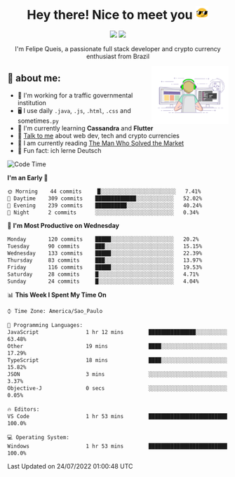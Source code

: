 
<h1 align="center">Hey there! Nice to meet you <img src="assets/sunglasses.gif" width="30"/></h1>

<p align="center">
  <a href="https://www.linkedin.com/in/fqueis"><img src="https://img.shields.io/badge/-LinkedIn-blue?style=flat&logo=Linkedin&logoColor=white" /></a>
  <a href="mailto:fqueis@gmail.com"><img src="https://img.shields.io/badge/-Gmail-c14438?style=flat&logo=Gmail&logoColor=white" /></a>
</p>

<p align="center">I'm Felipe Queis, a passionate full stack developer and crypto currency enthusiast from Brazil</p>

<img width="35%" align="right" alt="fqueis" src="assets/profile.gif" /></p>

## 🤵 about me:

- 🏢 I'm working for a traffic governmental institution
- 🖥️ I use daily `.java`, `.js`, `.html`, `.css` and sometimes`.py`
- 🌱 I'm currently learning **Cassandra** and **Flutter**
- 💬 [Talk to me](https://github.com/fqueis/fqueis/discussions) about web dev, tech and crypto currencies
- 📖 I am currently reading [The Man Who Solved the Market](https://amzn.com/073521798X)
- 💭 Fun fact: ich lerne Deutsch

<!--START_SECTION:waka-->
![Code Time](http://img.shields.io/badge/Code%20Time-0%20secs-blue)

**I'm an Early 🐤** 

```text
🌞 Morning    44 commits     █░░░░░░░░░░░░░░░░░░░░░░░░   7.41% 
🌆 Daytime    309 commits    █████████████░░░░░░░░░░░░   52.02% 
🌃 Evening    239 commits    ██████████░░░░░░░░░░░░░░░   40.24% 
🌙 Night      2 commits      ░░░░░░░░░░░░░░░░░░░░░░░░░   0.34%

```
📅 **I'm Most Productive on Wednesday** 

```text
Monday       120 commits    █████░░░░░░░░░░░░░░░░░░░░   20.2% 
Tuesday      90 commits     ███░░░░░░░░░░░░░░░░░░░░░░   15.15% 
Wednesday    133 commits    █████░░░░░░░░░░░░░░░░░░░░   22.39% 
Thursday     83 commits     ███░░░░░░░░░░░░░░░░░░░░░░   13.97% 
Friday       116 commits    █████░░░░░░░░░░░░░░░░░░░░   19.53% 
Saturday     28 commits     █░░░░░░░░░░░░░░░░░░░░░░░░   4.71% 
Sunday       24 commits     █░░░░░░░░░░░░░░░░░░░░░░░░   4.04%

```


📊 **This Week I Spent My Time On** 

```text
⌚︎ Time Zone: America/Sao_Paulo

💬 Programming Languages: 
JavaScript               1 hr 12 mins        ███████████████░░░░░░░░░░   63.48% 
Other                    19 mins             ████░░░░░░░░░░░░░░░░░░░░░   17.29% 
TypeScript               18 mins             ████░░░░░░░░░░░░░░░░░░░░░   15.82% 
JSON                     3 mins              ░░░░░░░░░░░░░░░░░░░░░░░░░   3.37% 
Objective-J              0 secs              ░░░░░░░░░░░░░░░░░░░░░░░░░   0.05%

🔥 Editors: 
VS Code                  1 hr 53 mins        █████████████████████████   100.0%

💻 Operating System: 
Windows                  1 hr 53 mins        █████████████████████████   100.0%

```


 Last Updated on 24/07/2022 01:00:48 UTC
<!--END_SECTION:waka-->
